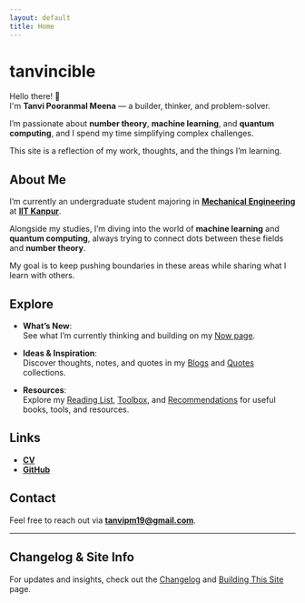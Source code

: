 ```yaml
---
layout: default
title: Home
---
```


# tanvincible

Hello there! 👋  
I'm **Tanvi Pooranmal Meena** — a builder, thinker, and problem-solver. 

I’m passionate about **number theory**, **machine learning**, and **quantum computing**, and I spend my time simplifying complex challenges. 

This site is a reflection of my work, thoughts, and the things I’m learning.

## About Me

I’m currently an undergraduate student majoring in [**Mechanical Engineering**](https://www.iitk.ac.in/me/) at [**IIT Kanpur**](https://www.iitk.ac.in/).  

Alongside my studies, I’m diving into the world of **machine learning** and **quantum computing**, always trying to connect dots between these fields and **number theory**. 

My goal is to keep pushing boundaries in these areas while sharing what I learn with others.

## Explore

- **What’s New**:  
  See what I’m currently thinking and building on my [Now page](/now).

- **Ideas & Inspiration**:  
Discover thoughts, notes, and quotes in my [Blogs](/blogs) and [Quotes](/quotes) collections.

- **Resources**:  
  Explore my [Reading List](/reading-list), [Toolbox](/toolbox), and [Recommendations](/recommendations) for useful books, tools, and resources.

## Links

- [**CV**](https://drive.google.com/file/d/1X0k_9NCodCuM3C_k_VqecOmHQqGicRVN/view?usp=sharing)  
- [**GitHub**](https://github.com/tanvincible)

## Contact

Feel free to reach out via [**tanvipm19@gmail.com**](mailto:tanvipm19@gmail.com).

---

## Changelog & Site Info

For updates and insights, check out the [Changelog](/changelog) and [Building This Site](/building-this-site) page.
